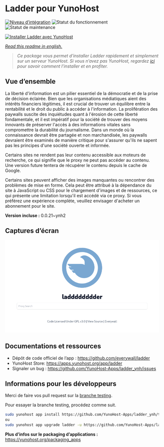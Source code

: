 <!--
N.B.: This README was automatically generated by https://github.com/YunoHost/apps/tree/master/tools/readme_generator
It shall NOT be edited by hand.
-->

# Ladder pour YunoHost

[![Niveau d’intégration](https://dash.yunohost.org/integration/ladder.svg)](https://dash.yunohost.org/appci/app/ladder) ![Statut du fonctionnement](https://ci-apps.yunohost.org/ci/badges/ladder.status.svg) ![Statut de maintenance](https://ci-apps.yunohost.org/ci/badges/ladder.maintain.svg)

[![Installer Ladder avec YunoHost](https://install-app.yunohost.org/install-with-yunohost.svg)](https://install-app.yunohost.org/?app=ladder)

*[Read this readme in english.](./README.md)*

> *Ce package vous permet d’installer Ladder rapidement et simplement sur un serveur YunoHost.
Si vous n’avez pas YunoHost, regardez [ici](https://yunohost.org/#/install) pour savoir comment l’installer et en profiter.*

## Vue d’ensemble

La liberté d'information est un pilier essentiel de la démocratie et de la prise de décision éclairée. Bien que les organisations médiatiques aient des intérêts financiers légitimes, il est crucial de trouver un équilibre entre la rentabilité et le droit du public à accéder à l'information. La prolifération des paywalls suscite des inquiétudes quant à l'érosion de cette liberté fondamentale, et il est impératif pour la société de trouver des moyens innovants de préserver l'accès à des informations vitales sans compromettre la durabilité du journalisme. Dans un monde où la connaissance devrait être partagée et non marchandisée, les paywalls devraient être examinés de manière critique pour s'assurer qu'ils ne sapent pas les principes d'une société ouverte et informée.

Certains sites ne rendent pas leur contenu accessible aux moteurs de recherche, ce qui signifie que le proxy ne peut pas accéder au contenu. Une version future tentera de récupérer le contenu depuis le cache de Google.

Certains sites peuvent afficher des images manquantes ou rencontrer des problèmes de mise en forme. Cela peut être attribué à la dépendance du site à JavaScript ou CSS pour le chargement d'images et de ressources, ce qui présente une limitation lorsqu'il est accédé via ce proxy. Si vous préférez une expérience complète, veuillez envisager d'acheter un abonnement pour le site.

**Version incluse :** 0.0.21~ynh2

## Captures d’écran

![Capture d’écran de Ladder](./doc/screenshots/example.png)

## Documentations et ressources

* Dépôt de code officiel de l’app : <https://github.com/everywall/ladder>
* YunoHost Store: <https://apps.yunohost.org/app/ladder>
* Signaler un bug : <https://github.com/YunoHost-Apps/ladder_ynh/issues>

## Informations pour les développeurs

Merci de faire vos pull request sur la [branche testing](https://github.com/YunoHost-Apps/ladder_ynh/tree/testing).

Pour essayer la branche testing, procédez comme suit.

``` bash
sudo yunohost app install https://github.com/YunoHost-Apps/ladder_ynh/tree/testing --debug
ou
sudo yunohost app upgrade ladder -u https://github.com/YunoHost-Apps/ladder_ynh/tree/testing --debug
```

**Plus d’infos sur le packaging d’applications :** <https://yunohost.org/packaging_apps>